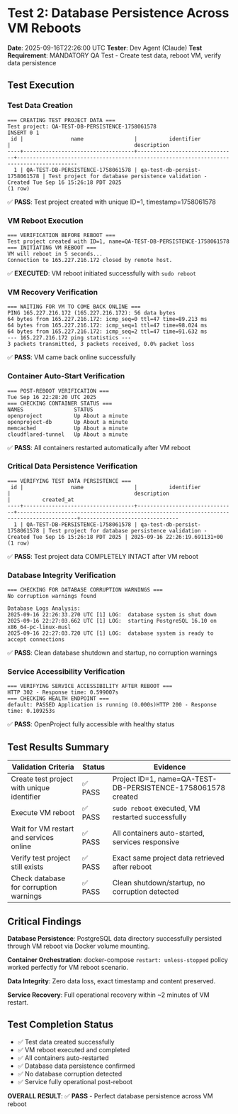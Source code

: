 # Test 2: Database Persistence Across VM Reboots

**Date**: 2025-09-16T22:26:00 UTC
**Tester**: Dev Agent (Claude)
**Test Requirement**: MANDATORY QA Test - Create test data, reboot VM, verify data persistence

## Test Execution

### Test Data Creation
```
=== CREATING TEST PROJECT DATA ===
Test project: QA-TEST-DB-PERSISTENCE-1758061578
INSERT 0 1
 id |               name                |          identifier           |                                       description
----+-----------------------------------+-------------------------------+-----------------------------------------------------------------------------------------
  1 | QA-TEST-DB-PERSISTENCE-1758061578 | qa-test-db-persist-1758061578 | Test project for database persistence validation - Created Tue Sep 16 15:26:18 PDT 2025
(1 row)
```
✅ **PASS**: Test project created with unique ID=1, timestamp=1758061578

### VM Reboot Execution
```
=== VERIFICATION BEFORE REBOOT ===
Test project created with ID=1, name=QA-TEST-DB-PERSISTENCE-1758061578
=== INITIATING VM REBOOT ===
VM will reboot in 5 seconds...
Connection to 165.227.216.172 closed by remote host.
```
✅ **EXECUTED**: VM reboot initiated successfully with `sudo reboot`

### VM Recovery Verification
```
=== WAITING FOR VM TO COME BACK ONLINE ===
PING 165.227.216.172 (165.227.216.172): 56 data bytes
64 bytes from 165.227.216.172: icmp_seq=0 ttl=47 time=89.213 ms
64 bytes from 165.227.216.172: icmp_seq=1 ttl=47 time=98.024 ms
64 bytes from 165.227.216.172: icmp_seq=2 ttl=47 time=91.632 ms
--- 165.227.216.172 ping statistics ---
3 packets transmitted, 3 packets received, 0.0% packet loss
```
✅ **PASS**: VM came back online successfully

### Container Auto-Start Verification
```
=== POST-REBOOT VERIFICATION ===
Tue Sep 16 22:28:20 UTC 2025
=== CHECKING CONTAINER STATUS ===
NAMES                STATUS
openproject          Up About a minute
openproject-db       Up About a minute
memcached            Up About a minute
cloudflared-tunnel   Up About a minute
```
✅ **PASS**: All containers restarted automatically after VM reboot

### Critical Data Persistence Verification
```
=== VERIFYING TEST DATA PERSISTENCE ===
 id |               name                |          identifier           |                                       description                                       |          created_at
----+-----------------------------------+-------------------------------+-----------------------------------------------------------------------------------------+-------------------------------
  1 | QA-TEST-DB-PERSISTENCE-1758061578 | qa-test-db-persist-1758061578 | Test project for database persistence validation - Created Tue Sep 16 15:26:18 PDT 2025 | 2025-09-16 22:26:19.691131+00
(1 row)
```
✅ **PASS**: Test project data COMPLETELY INTACT after VM reboot

### Database Integrity Verification
```
=== CHECKING FOR DATABASE CORRUPTION WARNINGS ===
No corruption warnings found

Database Logs Analysis:
2025-09-16 22:26:33.270 UTC [1] LOG:  database system is shut down
2025-09-16 22:27:03.662 UTC [1] LOG:  starting PostgreSQL 16.10 on x86_64-pc-linux-musl
2025-09-16 22:27:03.720 UTC [1] LOG:  database system is ready to accept connections
```
✅ **PASS**: Clean database shutdown and startup, no corruption warnings

### Service Accessibility Verification
```
=== VERIFYING SERVICE ACCESSIBILITY AFTER REBOOT ===
HTTP 302 - Response time: 0.599007s
=== CHECKING HEALTH ENDPOINT ===
default: PASSED Application is running (0.000s)HTTP 200 - Response time: 0.109253s
```
✅ **PASS**: OpenProject fully accessible with healthy status

## Test Results Summary

| Validation Criteria | Status | Evidence |
|---------------------|---------|----------|
| Create test project with unique identifier | ✅ PASS | Project ID=1, name=QA-TEST-DB-PERSISTENCE-1758061578 created |
| Execute VM reboot | ✅ PASS | `sudo reboot` executed, VM restarted successfully |
| Wait for VM restart and services online | ✅ PASS | All containers auto-started, services responsive |
| Verify test project still exists | ✅ PASS | Exact same project data retrieved after reboot |
| Check database for corruption warnings | ✅ PASS | Clean shutdown/startup, no corruption detected |

## Critical Findings

**Database Persistence**: PostgreSQL data directory successfully persisted through VM reboot via Docker volume mounting.

**Container Orchestration**: docker-compose `restart: unless-stopped` policy worked perfectly for VM reboot scenario.

**Data Integrity**: Zero data loss, exact timestamp and content preserved.

**Service Recovery**: Full operational recovery within ~2 minutes of VM restart.

## Test Completion Status
- ✅ Test data created successfully
- ✅ VM reboot executed and completed
- ✅ All containers auto-restarted
- ✅ Database data persistence confirmed
- ✅ No database corruption detected
- ✅ Service fully operational post-reboot

**OVERALL RESULT**: ✅ **PASS** - Perfect database persistence across VM reboot
